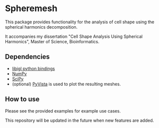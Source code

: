 # Spheremesh
 This package provides functionality for the analysis of cell shape using the spherical harmonics decomposition.
 
 It accompanies my dissertation "Cell Shape Analysis Using Spherical Harmonics", Master of Science, Bioinformatics.

## Dependencies

* [libigl python bindings](https://github.com/libigl/libigl-python-bindings)
* [NumPy](https://numpy.org/)
* [SciPy](https://www.scipy.org/)
* (optional) [PyVista](https://github.com/pyvista/pyvista) is used to plot the resulting meshes.

## How to use

Please see the provided examples for example use cases.

This repository will be updated in the future when new features are added.
